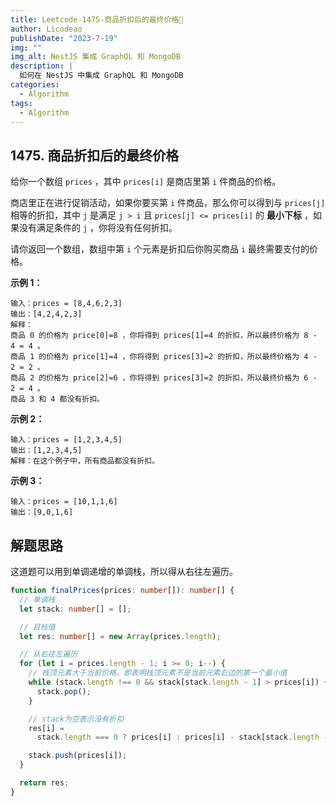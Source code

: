 ```yaml
---
title: Leetcode-1475-商品折扣后的最终价格📌
author: Licodeao
publishDate: "2023-7-19"
img: ""
img_alt: NestJS 集成 GraphQL 和 MongoDB
description: |
  如何在 NestJS 中集成 GraphQL 和 MongoDB
categories:
  - Algorithm
tags:
  - Algorithm
---
```


## 1475. 商品折扣后的最终价格

给你一个数组 `prices` ，其中 `prices[i]` 是商店里第 `i` 件商品的价格。

商店里正在进行促销活动，如果你要买第 `i` 件商品，那么你可以得到与 `prices[j]` 相等的折扣，其中 `j` 是满足 `j > i` 且 `prices[j] <= prices[i]` 的 **最小下标** ，如果没有满足条件的 `j` ，你将没有任何折扣。

请你返回一个数组，数组中第 `i` 个元素是折扣后你购买商品 `i` 最终需要支付的价格。

**示例 1：**

```
输入：prices = [8,4,6,2,3]
输出：[4,2,4,2,3]
解释：
商品 0 的价格为 price[0]=8 ，你将得到 prices[1]=4 的折扣，所以最终价格为 8 - 4 = 4 。
商品 1 的价格为 price[1]=4 ，你将得到 prices[3]=2 的折扣，所以最终价格为 4 - 2 = 2 。
商品 2 的价格为 price[2]=6 ，你将得到 prices[3]=2 的折扣，所以最终价格为 6 - 2 = 4 。
商品 3 和 4 都没有折扣。
```

**示例 2：**

```
输入：prices = [1,2,3,4,5]
输出：[1,2,3,4,5]
解释：在这个例子中，所有商品都没有折扣。
```

**示例 3：**

```
输入：prices = [10,1,1,6]
输出：[9,0,1,6]
```

## 解题思路

这道题可以用到单调递增的单调栈，所以得从右往左遍历。

```typescript
function finalPrices(prices: number[]): number[] {
  // 单调栈
  let stack: number[] = [];

  // 目标值
  let res: number[] = new Array(prices.length);

  // 从右往左遍历
  for (let i = prices.length - 1; i >= 0; i--) {
    // 栈顶元素大于当前价格，即表明栈顶元素不是当前元素右边的第一个最小值
    while (stack.length !== 0 && stack[stack.length - 1] > prices[i]) {
      stack.pop();
    }

    // stack为空表示没有折扣
    res[i] =
      stack.length === 0 ? prices[i] : prices[i] - stack[stack.length - 1];

    stack.push(prices[i]);
  }

  return res;
}
```
